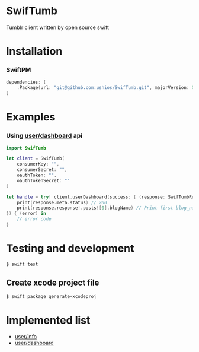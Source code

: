 SwifTumb
=========
Tumblr client written by open source swift

Installation
============

### SwiftPM

```swift
dependencies: [
    .Package(url: "git@github.com:ushios/SwifTumb.git", majorVersion: 0)
]
```

Examples
========

### Using [user/dashboard](https://www.tumblr.com/docs/en/api/v2#m-ug-dashboard) api

```swift
import SwifTumb

let client = SwifTumb(
    consumerKey: "",
    consumerSecret: "",
    oauthToken: "",
    oauthTokenSecret: ""
)

let handle = try! client.userDashboard(success: { (response: SwifTumbResponse) in
    print(response.meta.status) // 200
    print(response.response!.posts![0].blogName) // Print first blog_name of post list
}) { (error) in
    // error code
}

```

Testing and development
====================

```bash
$ swift test
```

Create xcode project file
--------------------------

```bash
$ swift package generate-xcodeproj
```

Implemented list
==================

- [user/info](https://www.tumblr.com/docs/en/api/v2#m-up-info)
- [user/dashboard](https://www.tumblr.com/docs/en/api/v2#m-ug-dashboard)
